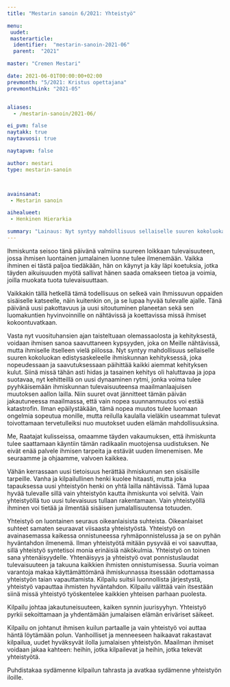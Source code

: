 ```yaml
---
title: "Mestarin sanoin 6/2021: Yhteistyö"

menu:
 uudet:
 masterarticle:
  identifier:  "mestarin-sanoin-2021-06"
  parent:  "2021"

master: "Cremen Mestari"

date: 2021-06-01T00:00:00+02:00
prevmonth: "5/2021: Kristus opettajana"
prevmonthLink: "2021-05"


aliases:
  - /mestarin-sanoin/2021-06/

ei_pvm: false
naytakk: true
naytavuosi: true

naytapvm: false

author: mestari
type: mestarin-sanoin



avainsanat:
 - Mestarin sanoin

aihealueet:
 - Henkinen Hierarkia

summary: "Lainaus: Nyt syntyy mahdollisuus sellaiselle suuren kokoluokan edistysaskeleelle ihmiskunnan kehityksessä, joka nopeudessaan ja saavutuksessaan päihittää kaikki aiemmat kehityksen kulut."
---
```

Ihmiskunta seisoo tänä päivänä valmiina suureen loikkaan tulevaisuuteen, jossa ihmisen luontainen jumalainen luonne tulee ilmenemään. Vaikka ihminen ei tästä paljoa tiedäkään, hän on käynyt ja käy läpi koetuksia, jotka täyden aikuisuuden myötä sallivat hänen saada omakseen tietoa ja voimia, joilla muokata tuota tulevaisuuttaan.

Vaikkakin tällä hetkellä tämä todellisuus on selkeä vain Ihmissuvun oppaiden sisäiselle katseelle, näin kuitenkin on, ja se lupaa hyvää tulevalle ajalle. Tänä päivänä uusi pakottavuus ja uusi sitoutuminen planeetan sekä sen luomakuntien hyvinvoinnille on nähtävissä ja koettavissa missä ihmiset kokoontuvatkaan.

Vasta nyt vuosituhansien ajan taisteltuaan olemassaolosta ja kehityksestä, voidaan ihmisen sanoa saavuttaneen kypsyyden, joka on Meille nähtävissä, mutta ihmiselle itselleen vielä piilossa. Nyt syntyy mahdollisuus sellaiselle suuren kokoluokan edistysaskeleelle ihmiskunnan kehityksessä, joka nopeudessaan ja saavutuksessaan päihittää kaikki aiemmat kehityksen kulut. Siinä missä tähän asti hidas ja tasainen kehitys oli haluttavaa ja jopa suotavaa, nyt kehitteillä on uusi dynaaminen rytmi, jonka voima tulee pyyhkäisemään ihmiskunnan tulevaisuuteensa maailmanlaajuisen muutoksen aallon lailla. Niin suuret ovat jännitteet tämän päivän jakautuneessa maailmassa, että vain nopea suunnanmuutos voi estää katastrofin. Ilman epäilystäkään, tämä nopea muutos tulee luomaan ongelmia sopeutua monille, mutta reilulla kaulalla vieläkin useammat tulevat toivottamaan tervetulleiksi nuo muutokset uuden elämän mahdollisuuksina.

Me, Raatajat kulisseissa, omaamme täyden vakaumuksen, että ihmiskunta tulee saattamaan käyntiin tämän radikaalin muotojensa uudistuksen. Ne eivät enää palvele ihmisen tarpeita ja estävät uuden ilmenemisen. Me seuraamme ja ohjaamme, valvoen kaikkea.

Vähän kerrassaan uusi tietoisuus herättää ihmiskunnan sen sisäisille tarpeille. Vanha ja kilpailullinen henki kuolee hitaasti, mutta joka tapauksessa uusi yhteistyön henki on yhtä lailla nähtävissä. Tämä lupaa hyvää tulevalle sillä vain yhteistyön kautta ihmiskunta voi selvitä. Vain yhteistyöllä tuo uusi tulevaisuus tullaan rakentamaan. Vain yhteistyöllä ihminen voi tietää ja ilmentää sisäisen jumalallisuutensa totuuden.

Yhteistyö on luontainen seuraus oikeanlaisista suhteista. Oikeanlaiset suhteet samaten seuraavat viisaasta yhteistyöstä. Yhteistyö on avainasemassa kaikessa onnistuneessa ryhmäponnistelussa ja se on pyhän hyväntahdon ilmenemä. Ilman yhteistyötä mitään pysyvää ei voi saavuttaa, sillä yhteistyö syntetisoi monia erinäisiä näkökulmia. Yhteistyö on toinen sana yhtenäisyydelle. Yhtenäisyys ja yhteistyö ovat ponnistuslaudat tulevaisuuteen ja takuuna kaikkien ihmisten onnistumisessa. Suuria voiman varantoja makaa käyttämättömänä ihmiskunnassa itsessään odottamassa yhteistyön taian vapauttamista. Kilpailu suitsii luonnollista järjestystä, yhteistyö vapauttaa ihmisten hyväntahdon. Kilpailu välittää vain itsestään siinä missä yhteistyö työskentelee kaikkien yhteisen parhaan puolesta.

Kilpailu johtaa jakautuneisuuteen, kaiken synnin juurisyyhyn. Yhteistyö pyrkii sekoittamaan ja yhdentämään jumalaisen elämän eriväriset säikeet.

Kilpailu on johtanut ihmisen kuilun partaalle ja vain yhteistyö voi auttaa häntä löytämään polun. Vanhoilliset ja menneeseen haikaavat rakastavat kilpailua, uudet hyväksyvät ilolla jumalaisen yhteistyön. Maailman ihmiset voidaan jakaa kahteen: heihin, jotka kilpailevat ja heihin, jotka tekevät yhteistyötä.

Puhdistakaa sydämenne kilpailun tahrasta ja avatkaa sydämenne yhteistyön iloille.
